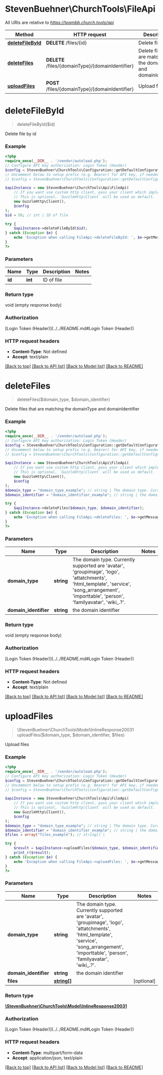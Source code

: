 # StevenBuehner\ChurchTools\FileApi

All URIs are relative to *https://teambb.church.tools/api*

Method | HTTP request | Description
------------- | ------------- | -------------
[**deleteFileById**](FileApi.md#deletefilebyid) | **DELETE** /files/{id} | Delete file by id
[**deleteFiles**](FileApi.md#deletefiles) | **DELETE** /files/{domainType}/{domainIdentifier} | Delete files that are matching the domainType and domainIdentifier
[**uploadFiles**](FileApi.md#uploadfiles) | **POST** /files/{domainType}/{domainIdentifier} | Upload files

# **deleteFileById**
> deleteFileById($id)

Delete file by id

### Example
```php
<?php
require_once(__DIR__ . '/vendor/autoload.php');
// Configure API key authorization: Login Token (Header)
$config = StevenBuehner\ChurchTools\Configuration::getDefaultConfiguration()->setApiKey('Authorization', 'YOUR_API_KEY');
// Uncomment below to setup prefix (e.g. Bearer) for API key, if needed
// $config = StevenBuehner\ChurchTools\Configuration::getDefaultConfiguration()->setApiKeyPrefix('Authorization', 'Bearer');

$apiInstance = new StevenBuehner\ChurchTools\Api\FileApi(
    // If you want use custom http client, pass your client which implements `GuzzleHttp\ClientInterface`.
    // This is optional, `GuzzleHttp\Client` will be used as default.
    new GuzzleHttp\Client(),
    $config
);
$id = 56; // int | ID of file

try {
    $apiInstance->deleteFileById($id);
} catch (Exception $e) {
    echo 'Exception when calling FileApi->deleteFileById: ', $e->getMessage(), PHP_EOL;
}
?>
```

### Parameters

Name | Type | Description  | Notes
------------- | ------------- | ------------- | -------------
 **id** | **int**| ID of file |

### Return type

void (empty response body)

### Authorization

[Login Token (Header)](../../README.md#Login Token (Header))

### HTTP request headers

 - **Content-Type**: Not defined
 - **Accept**: text/plain

[[Back to top]](#) [[Back to API list]](../../README.md#documentation-for-api-endpoints) [[Back to Model list]](../../README.md#documentation-for-models) [[Back to README]](../../README.md)

# **deleteFiles**
> deleteFiles($domain_type, $domain_identifier)

Delete files that are matching the domainType and domainIdentifier

### Example
```php
<?php
require_once(__DIR__ . '/vendor/autoload.php');
// Configure API key authorization: Login Token (Header)
$config = StevenBuehner\ChurchTools\Configuration::getDefaultConfiguration()->setApiKey('Authorization', 'YOUR_API_KEY');
// Uncomment below to setup prefix (e.g. Bearer) for API key, if needed
// $config = StevenBuehner\ChurchTools\Configuration::getDefaultConfiguration()->setApiKeyPrefix('Authorization', 'Bearer');

$apiInstance = new StevenBuehner\ChurchTools\Api\FileApi(
    // If you want use custom http client, pass your client which implements `GuzzleHttp\ClientInterface`.
    // This is optional, `GuzzleHttp\Client` will be used as default.
    new GuzzleHttp\Client(),
    $config
);
$domain_type = "domain_type_example"; // string | The domain type. Currently supported are 'avatar', 'groupimage', 'logo', 'attatchments', 'html_template', 'service', 'song_arrangement', 'importtable', 'person', 'familyavatar', 'wiki_.?'.
$domain_identifier = "domain_identifier_example"; // string | the domain identifier

try {
    $apiInstance->deleteFiles($domain_type, $domain_identifier);
} catch (Exception $e) {
    echo 'Exception when calling FileApi->deleteFiles: ', $e->getMessage(), PHP_EOL;
}
?>
```

### Parameters

Name | Type | Description  | Notes
------------- | ------------- | ------------- | -------------
 **domain_type** | **string**| The domain type. Currently supported are &#x27;avatar&#x27;, &#x27;groupimage&#x27;, &#x27;logo&#x27;, &#x27;attatchments&#x27;, &#x27;html_template&#x27;, &#x27;service&#x27;, &#x27;song_arrangement&#x27;, &#x27;importtable&#x27;, &#x27;person&#x27;, &#x27;familyavatar&#x27;, &#x27;wiki_.?&#x27;. |
 **domain_identifier** | **string**| the domain identifier |

### Return type

void (empty response body)

### Authorization

[Login Token (Header)](../../README.md#Login Token (Header))

### HTTP request headers

 - **Content-Type**: Not defined
 - **Accept**: text/plain

[[Back to top]](#) [[Back to API list]](../../README.md#documentation-for-api-endpoints) [[Back to Model list]](../../README.md#documentation-for-models) [[Back to README]](../../README.md)

# **uploadFiles**
> \StevenBuehner\ChurchTools\Model\InlineResponse20031 uploadFiles($domain_type, $domain_identifier, $files)

Upload files

### Example
```php
<?php
require_once(__DIR__ . '/vendor/autoload.php');
// Configure API key authorization: Login Token (Header)
$config = StevenBuehner\ChurchTools\Configuration::getDefaultConfiguration()->setApiKey('Authorization', 'YOUR_API_KEY');
// Uncomment below to setup prefix (e.g. Bearer) for API key, if needed
// $config = StevenBuehner\ChurchTools\Configuration::getDefaultConfiguration()->setApiKeyPrefix('Authorization', 'Bearer');

$apiInstance = new StevenBuehner\ChurchTools\Api\FileApi(
    // If you want use custom http client, pass your client which implements `GuzzleHttp\ClientInterface`.
    // This is optional, `GuzzleHttp\Client` will be used as default.
    new GuzzleHttp\Client(),
    $config
);
$domain_type = "domain_type_example"; // string | The domain type. Currently supported are 'avatar', 'groupimage', 'logo', 'attatchments', 'html_template', 'service', 'song_arrangement', 'importtable', 'person', 'familyavatar', 'wiki_.?'.
$domain_identifier = "domain_identifier_example"; // string | the domain identifier
$files = array("files_example"); // string[] | 

try {
    $result = $apiInstance->uploadFiles($domain_type, $domain_identifier, $files);
    print_r($result);
} catch (Exception $e) {
    echo 'Exception when calling FileApi->uploadFiles: ', $e->getMessage(), PHP_EOL;
}
?>
```

### Parameters

Name | Type | Description  | Notes
------------- | ------------- | ------------- | -------------
 **domain_type** | **string**| The domain type. Currently supported are &#x27;avatar&#x27;, &#x27;groupimage&#x27;, &#x27;logo&#x27;, &#x27;attatchments&#x27;, &#x27;html_template&#x27;, &#x27;service&#x27;, &#x27;song_arrangement&#x27;, &#x27;importtable&#x27;, &#x27;person&#x27;, &#x27;familyavatar&#x27;, &#x27;wiki_.?&#x27;. |
 **domain_identifier** | **string**| the domain identifier |
 **files** | [**string[]**](../Model/string.md)|  | [optional]

### Return type

[**\StevenBuehner\ChurchTools\Model\InlineResponse20031**](../Model/InlineResponse20031.md)

### Authorization

[Login Token (Header)](../../README.md#Login Token (Header))

### HTTP request headers

 - **Content-Type**: multipart/form-data
 - **Accept**: application/json, text/plain

[[Back to top]](#) [[Back to API list]](../../README.md#documentation-for-api-endpoints) [[Back to Model list]](../../README.md#documentation-for-models) [[Back to README]](../../README.md)

